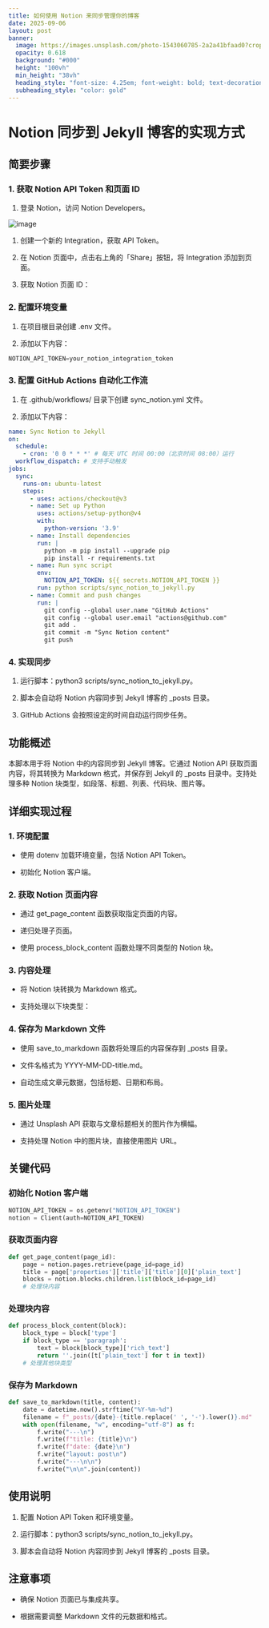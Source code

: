 ```yaml
---
title: 如何使用 Notion 来同步管理你的博客
date: 2025-09-06
layout: post
banner:
  image: https://images.unsplash.com/photo-1543060785-2a2a41bfaad0?crop=entropy&cs=tinysrgb&fit=max&fm=jpg&ixid=M3w2OTIwMzJ8MHwxfHJhbmRvbXx8fHx8fHx8fDE3NTcxNDY5OTR8&ixlib=rb-4.1.0&q=80&w=1080
  opacity: 0.618
  background: "#000"
  height: "100vh"
  min_height: "38vh"
  heading_style: "font-size: 4.25em; font-weight: bold; text-decoration: underline"
  subheading_style: "color: gold"
---
```


# Notion 同步到 Jekyll 博客的实现方式

## 简要步骤

### 1. 获取 Notion API Token 和页面 ID

1. 登录 Notion，访问 Notion Developers。

![image](https://prod-files-secure.s3.us-west-2.amazonaws.com/a7a0cc5a-89b9-4cda-8686-1fba0ca52f40/d19c1afe-dea5-4312-9333-786b0ba83054/image.png?X-Amz-Algorithm=AWS4-HMAC-SHA256&X-Amz-Content-Sha256=UNSIGNED-PAYLOAD&X-Amz-Credential=ASIAZI2LB4666S755M5Y%2F20250906%2Fus-west-2%2Fs3%2Faws4_request&X-Amz-Date=20250906T082313Z&X-Amz-Expires=3600&X-Amz-Security-Token=IQoJb3JpZ2luX2VjECEaCXVzLXdlc3QtMiJGMEQCID2fBUvOvlhpp3KwC39hW97Tb3NbnKciDi6RGECq3WWyAiBWr%2FX%2FFae4old9LA0rRjfW3qGgnihu0HrxEYnzqvAf0CqIBAiJ%2F%2F%2F%2F%2F%2F%2F%2F%2F%2F8BEAAaDDYzNzQyMzE4MzgwNSIMuumO1DK4x4zFMjMOKtwD%2FpgVJ9yqvQpAmVuAj%2FfzSCHtEZEliKkZ3kaLaPMhavXqvN6LPzJxSTv902aRSAAe%2BuPEP1IL9a%2BNGoRvCGImxWRtHgzVl6HYWHaaTPg2DrbiURRJ7ArIeewK1Vf8RepxnsHwkQT3VpmgUn6%2FJUjppY6cfigsPmYEXdPwoIAQUApydz39PNU%2BWMVVG0JdPvuYYslUzcyoG4JMoeUS6T2Cp8R93gHPiuA42G6WfnnGPxt7oMzS6WPuxemmUsu9ODM3Tatn6EdPgs%2FODtwn67myuYA88PoHadHMopoRQRJpPf%2FMgMMFsYVLm9DEfOoB2jkChiVw6HdHhCHjmNhpRQTUQhxkoujhEBTUDKJvcr0Xq42UjpyGFV4dOSw5OMu8%2FnASxJib9v4Q8hdnj%2BSWUJvjxOugriKqdre31RnSATX%2BrsJ4S1ejOCDCGz%2BfMnobUjFNFqA4hdlCbqDdTUBf7jqGn1W9kdtw9dSrY%2BSZjDPKOz7K%2BQ4p9Jc9TMuXjMaWCvuhYb2BmipcimPGrJjrHWrzQBO2W7x5ffKGGiEZ5LTvECCY6OxXGJq57e8R4ray7m6iV4hHQwAQW8kwSkB3DR%2BWCueu0RcwrQJBSp8WjeL0yoQv8WUP3C1XY%2FDYq8sw%2BdzvxQY6pgHr%2Bat8AQCA1vdfD04PKJOvJ5jEJkR2d%2BvvtUsNBeIwaG%2B%2BGJAwqEwNIdE4Z8N2KdPUx2Z%2BdgyTV1hzLqzTqa1Vyeq8RYK6YVK%2Feldg7OSSfvKwAQPPOJLrOXC7v6WhbLdkcIO5CTJ6%2BW9kKDQSQA8UwONuuCbX8584vK9Erp5cGhn4IDMcJg69lo4LzwT7EbD7UykodZcGvGvRR%2BsTwM8Z7X0gEvsw&X-Amz-Signature=85ce491d3a096f0cb3788e890375264e5f37653b6efd0f0525960e3e534b9702&X-Amz-SignedHeaders=host&x-amz-checksum-mode=ENABLED&x-id=GetObject)

1. 创建一个新的 Integration，获取 API Token。

1. 在 Notion 页面中，点击右上角的「Share」按钮，将 Integration 添加到页面。

1. 获取 Notion 页面 ID：


### 2. 配置环境变量

1. 在项目根目录创建 .env 文件。

1. 添加以下内容：

```javascript
NOTION_API_TOKEN=your_notion_integration_token
```

### 3. 配置 GitHub Actions 自动化工作流

1. 在 .github/workflows/ 目录下创建 sync_notion.yml 文件。

1. 添加以下内容：

```yaml
name: Sync Notion to Jekyll
on:
  schedule:
    - cron: '0 0 * * *' # 每天 UTC 时间 00:00（北京时间 08:00）运行
  workflow_dispatch: # 支持手动触发
jobs:
  sync:
    runs-on: ubuntu-latest
    steps:
      - uses: actions/checkout@v3
      - name: Set up Python
        uses: actions/setup-python@v4
        with:
          python-version: '3.9'
      - name: Install dependencies
        run: |
          python -m pip install --upgrade pip
          pip install -r requirements.txt
      - name: Run sync script
        env:
          NOTION_API_TOKEN: ${{ secrets.NOTION_API_TOKEN }}
        run: python scripts/sync_notion_to_jekyll.py
      - name: Commit and push changes
        run: |
          git config --global user.name "GitHub Actions"
          git config --global user.email "actions@github.com"
          git add .
          git commit -m "Sync Notion content"
          git push
```

### 4. 实现同步

1. 运行脚本：python3 scripts/sync_notion_to_jekyll.py。

1. 脚本会自动将 Notion 内容同步到 Jekyll 博客的 _posts 目录。

1. GitHub Actions 会按照设定的时间自动运行同步任务。

## 功能概述

本脚本用于将 Notion 中的内容同步到 Jekyll 博客。它通过 Notion API 获取页面内容，将其转换为 Markdown 格式，并保存到 Jekyll 的 _posts 目录中。支持处理多种 Notion 块类型，如段落、标题、列表、代码块、图片等。

## 详细实现过程

### 1. 环境配置

- 使用 dotenv 加载环境变量，包括 Notion API Token。

- 初始化 Notion 客户端。

### 2. 获取 Notion 页面内容

- 通过 get_page_content 函数获取指定页面的内容。

- 递归处理子页面。

- 使用 process_block_content 函数处理不同类型的 Notion 块。

### 3. 内容处理

- 将 Notion 块转换为 Markdown 格式。

- 支持处理以下块类型：


### 4. 保存为 Markdown 文件

- 使用 save_to_markdown 函数将处理后的内容保存到 _posts 目录。

- 文件名格式为 YYYY-MM-DD-title.md。

- 自动生成文章元数据，包括标题、日期和布局。

### 5. 图片处理

- 通过 Unsplash API 获取与文章标题相关的图片作为横幅。

- 支持处理 Notion 中的图片块，直接使用图片 URL。

## 关键代码

### 初始化 Notion 客户端

```python
NOTION_API_TOKEN = os.getenv("NOTION_API_TOKEN")
notion = Client(auth=NOTION_API_TOKEN)
```

### 获取页面内容

```python
def get_page_content(page_id):
    page = notion.pages.retrieve(page_id=page_id)
    title = page['properties']['title']['title'][0]['plain_text']
    blocks = notion.blocks.children.list(block_id=page_id)
    # 处理块内容
```

### 处理块内容

```python
def process_block_content(block):
    block_type = block['type']
    if block_type == 'paragraph':
        text = block[block_type]['rich_text']
        return ''.join([t['plain_text'] for t in text])
    # 处理其他块类型
```

### 保存为 Markdown

```python
def save_to_markdown(title, content):
    date = datetime.now().strftime("%Y-%m-%d")
    filename = f"_posts/{date}-{title.replace(' ', '-').lower()}.md"
    with open(filename, "w", encoding="utf-8") as f:
        f.write("---\n")
        f.write(f"title: {title}\n")
        f.write(f"date: {date}\n")
        f.write("layout: post\n")
        f.write("---\n\n")
        f.write("\n\n".join(content))
```

## 使用说明

1. 配置 Notion API Token 和环境变量。

1. 运行脚本：python3 scripts/sync_notion_to_jekyll.py。

1. 脚本会自动将 Notion 内容同步到 Jekyll 博客的 _posts 目录。

## 注意事项

- 确保 Notion 页面已与集成共享。

- 根据需要调整 Markdown 文件的元数据和格式。